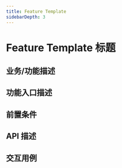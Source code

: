 ```yaml
---
title: Feature Template
sidebarDepth: 3
---
```


# Feature Template 标题

## 业务/功能描述

## 功能入口描述

## 前置条件

## API 描述

## 交互用例